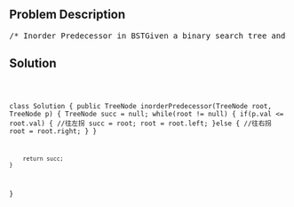 <!--
<style>
  body { font-family: Arial, sans-serif; }
  .container { max-width: 700px; margin: 0 auto; padding: 10px; }
  .comment-block { background-color: #f9f9f9; padding: 10px; border-left: 5px solid #ccc; overflow-wrap: break-word; white-space: pre-wrap; }
  .code-block { background-color: #f4f4f4; padding: 10px; border: 1px solid #ddd; overflow-wrap: break-word; white-space: pre-wrap; }
</style>
-->

<div class='container'>
<h2>Problem Description</h2>
<div class='comment-block'>
<pre>
/* Inorder Predecessor in BSTGiven a binary search tree and a node in it, find the in-orderpredecessor of that node in the BST.Note: If the given node has no in-order predecessor in the tree, return null.In Binary Tree, Inorder predecessor of a node is the last node inInorder traversal of the Binary Tree.Inorder predecessor is NULL for the first node in Inorder traversal.In Binary Search Tree, Inorder predecessor of an input node can alsobe defined as the node with the largerst key smaller than the key of input node.So, it is sometimes important to find last node in sorted order.                   20                  /  \                 8   22                / \               4   12                  /  \                 10  14In the above diagram, inorder predecessor of 8 is 4,inorder predecessor of 10 is 8 and inorder predecessor of 14 is 12.*//** * Definition for a binary tree node. * public class TreeNode { *     int val; *     TreeNode left; *     TreeNode right; *     TreeNode(int x) { val = x; } * } */</pre>
</div>

<h2>Solution</h2>
<div class='code-block'>
<pre><code class='language-java'>

class Solution {
    public TreeNode inorderPredecessor(TreeNode root, TreeNode p) {
        TreeNode succ = null;
        while(root != null) {
            if(p.val <= root.val) { //往左拐
            	succ = root;
                root = root.left;
            }else { //往右拐
                root = root.right;
            }
        }
        
        return succ;
    }
}
</code></pre>
</div>
</div>
